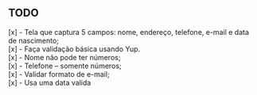 ## TODO

[x] - Tela que captura 5 campos: nome, endereço, telefone, e-mail e data de nascimento;
<br/>
[x] - Faça validação básica usando Yup.
<br/>
[x] - Nome não pode ter números;
<br/>
[x] - Telefone – somente números;
<br/>
[x] - Validar formato de e-mail;
<br/>
[x] - Usa uma data valida
